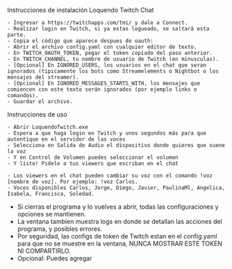 Instrucciones de instalación Loquendo Twitch Chat

	- Ingresar a https://twitchapps.com/tmi/ y dale a Connect.
	- Realizar login en Twitch, si ya estas logueado, se saltará esta parte.
	- Copia el código que aparece despues de oauth:
	- Abrir el archivo config.yaml con cualquier editor de texto.
	- En TWITCH_OAUTH_TOKEN, pegar el token copiado del paso anterior.
	- En TWITCH_CHANNEL, tu nombre de usuario de Twitch (en minusculas).
	- [Opcional] En IGNORED_USERS, los usuarios en el chat que seran ignorados (tipicamente los bots como Streamelements o Nightbot o los mensajes del streamer).
	- [Opcional] En IGNORED_MESSAGES_STARTS_WITH, los mensajes que comiencen con este texto serán ignorados (por ejemplo links o comandos).
	- Guardar el archivo.


Instrucciones de uso

	- Abrir LoquendoTwitch.exe
	- Espera a que haga login en Twitch y unos segundos más para que autentique en el servidor de las voces
	- Selecciona en Salida de Audio el dispositivo donde quieres que suene la voz
	- Y en Control de Volumen puedes seleccionar el volumen
	- Y listo! Pidele a tus viewers que escriban en el chat
	
	- Los viewers en el chat pueden cambiar su voz con el comando !voz [nombre de voz]. Por ejemplo: !voz Carlos.
	- Voces disponibles Carlos, Jorge, Diego, Javier, PaulinaMl, Angelica, Isabela, Francisca, Soledad.
	
	
- Si cierras el programa y lo vuelves a abrir, todas las configuraciones y opciones se mantienen.
- La ventana tambien muestra logs en donde se detallan las acciones del programa, y posibles errores.
- Por seguridad, las configs de token de Twitch estan en el config.yaml para que no se muestre en la ventana, NUNCA MOSTRAR ESTE TOKEN NI COMPARTIRLO.
- Opcional: Puedes agregar 
